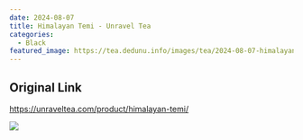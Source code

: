 ```yaml
---
date: 2024-08-07
title: Himalayan Temi - Unravel Tea
categories:
  - Black
featured_image: https://tea.dedunu.info/images/tea/2024-08-07-himalayan-temi-1.jpeg
---
```


## Original Link

<https://unraveltea.com/product/himalayan-temi/>

![](https://tea.dedunu.info/images/tea/2024-08-07-himalayan-temi-2.jpeg)
